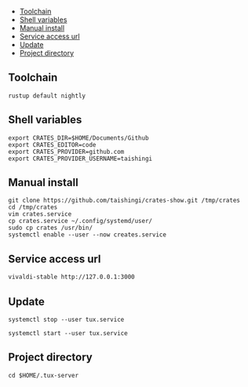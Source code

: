 
- [Toolchain](#toolchain)
- [Shell variables](#shell-variables)
- [Manual install](#manual-install)
- [Service access url](#service-access-url)
- [Update](#update)
- [Project directory](#project-directory)
  
## Toolchain

```shell
rustup default nightly
```

## Shell variables 

```shell
export CRATES_DIR=$HOME/Documents/Github
export CRATES_EDITOR=code
export CRATES_PROVIDER=github.com
export CRATES_PROVIDER_USERNAME=taishingi
```

## Manual install

```shell
git clone https://github.com/taishingi/crates-show.git /tmp/crates
cd /tmp/crates
vim crates.service
cp crates.service ~/.config/systemd/user/
sudo cp crates /usr/bin/
systemctl enable --user --now creates.service
```

## Service access url

```bash
vivaldi-stable http://127.0.0.1:3000
```

## Update

```shell
systemctl stop --user tux.service
```

```shell
systemctl start --user tux.service
```

## Project directory

```shell
cd $HOME/.tux-server
```
